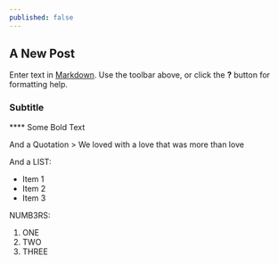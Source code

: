 ```yaml
---
published: false
---
```


## A New Post

Enter text in [Markdown](http://daringfireball.net/projects/markdown/). Use the toolbar above, or click the **?** button for formatting help.

### Subtitle

**** Some Bold Text

And a Quotation > We loved with a love that was more than love

And a LIST: 

- Item 1
- Item 2
- Item 3

NUMB3RS:

1. ONE
2. TWO
3. THREE